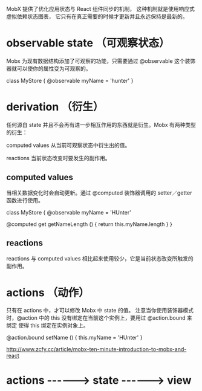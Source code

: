 
MobX 提供了优化应用状态与 React 组件同步的机制，
这种机制就是使用响应式虚拟依赖状态图表，
它只有在真正需要的时候才更新并且永远保持是最新的。




# observable state （可观察状态）

Mobx 为现有数据结构添加了可观察的功能，只需要通过 @observable 这个装饰器就可以使你的属性变为可观察的。

class MyStore {
  @observable myName = 'hunter'
}


# derivation （衍生）

任何源自 state 并且不会再有进一步相互作用的东西就是衍生。Mobx 有两种类型的衍生：

computed values 从当前可观察状态中衍生出的值。

reactions 当前状态改变时要发生的副作用。

## computed values
当相关数据变化时会自动更新。通过 @computed 装饰器调用的 setter／getter 函数进行使用。

class MyStore {
  @observable myName = 'HUnter'

  @computed get getNameLength () {
    return this.myName.length
  }
}

## reactions

   reactions 与 computed values 相比起来使用较少，它是当前状态改变所触发的副作用。
   
   
   
# actions （动作）

  只有在 actions 中，才可以修改 Mobx 中 state 的值。
  注意当你使用装饰器模式时，@action 中的 this 没有绑定在当前这个实例上，要用过 @action.bound 来绑定 使得 this 绑定在实例对象上。
  
  @action.bound setName () {
    this.myName = 'HUnter'
  }   
  
http://www.zcfy.cc/article/mobx-ten-minute-introduction-to-mobx-and-react

# actions ------> state ------> view


  